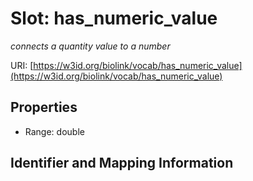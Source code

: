 # Slot: has_numeric_value
_connects a quantity value to a number_


URI: [https://w3id.org/biolink/vocab/has_numeric_value](https://w3id.org/biolink/vocab/has_numeric_value)



<!-- no inheritance hierarchy -->


## Properties

 * Range: double



## Identifier and Mapping Information





